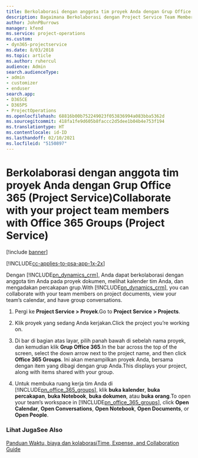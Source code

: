 ```yaml
---
title: Berkolaborasi dengan anggota tim proyek Anda dengan Grup Office 365
description: Bagaimana Berkolaborasi dengan Project Service Team Members melalui Grup Office 365
author: JohnPBurrows
manager: kfend
ms.service: project-operations
ms.custom:
- dyn365-projectservice
ms.date: 8/03/2018
ms.topic: article
ms.author: ruhercul
audience: Admin
search.audienceType:
- admin
- customizer
- enduser
search.app:
- D365CE
- D365PS
- ProjectOperations
ms.openlocfilehash: 68816b00b752249023f053836994a083bba5362d
ms.sourcegitcommit: 418fa1fe9d605b8faccc2d5dee1b04b4e753f194
ms.translationtype: HT
ms.contentlocale: id-ID
ms.lasthandoff: 02/10/2021
ms.locfileid: "5150897"
---
```

# <a name="collaborate-with-your-project-team-members-with-office-365-groups-project-service"></a><span data-ttu-id="10b3a-103">Berkolaborasi dengan anggota tim proyek Anda dengan Grup Office 365 (Project Service)</span><span class="sxs-lookup"><span data-stu-id="10b3a-103">Collaborate with your project team members with Office 365 Groups (Project Service)</span></span>

[!include [banner](../includes/psa-now-project-operations.md)]

[!INCLUDE[cc-applies-to-psa-app-1x-2x](../includes/cc-applies-to-psa-app-1x-2x.md)]

<span data-ttu-id="10b3a-104">Dengan [!INCLUDE[pn_dynamics_crm](../includes/pn-dynamics-crm.md)], Anda dapat berkolaborasi dengan anggota tim Anda pada proyek dokumen, melihat kalender tim Anda, dan mengadakan percakapan grup.</span><span class="sxs-lookup"><span data-stu-id="10b3a-104">With [!INCLUDE[pn_dynamics_crm](../includes/pn-dynamics-crm.md)], you can collaborate with your team members on project documents, view your team’s calendar, and have group conversations.</span></span>  
  
1. <span data-ttu-id="10b3a-105">Pergi ke **Project Service > Proyek**.</span><span class="sxs-lookup"><span data-stu-id="10b3a-105">Go to **Project Service > Projects**.</span></span>  
  
2. <span data-ttu-id="10b3a-106">Klik proyek yang sedang Anda kerjakan.</span><span class="sxs-lookup"><span data-stu-id="10b3a-106">Click the project you’re working on.</span></span>  
  
3. <span data-ttu-id="10b3a-107">Di bar di bagian atas layar, pilih panah bawah di sebelah nama proyek, dan kemudian klik **Grup Office 365**.</span><span class="sxs-lookup"><span data-stu-id="10b3a-107">In the bar across the top of the screen, select the down arrow next to the project name, and then click **Office 365 Groups**.</span></span> <span data-ttu-id="10b3a-108">Ini akan menampilkan proyek Anda, bersama dengan item yang dibagi dengan grup Anda.</span><span class="sxs-lookup"><span data-stu-id="10b3a-108">This displays your project, along with items shared with your group.</span></span>  
  
4. <span data-ttu-id="10b3a-109">Untuk membuka ruang kerja tim Anda di [!INCLUDE[pn_office_365_groups](../includes/pn-office-365-groups.md)], klik **buka kalender**, **buka percakapan**, **buka Notebook**, **buka dokumen**, atau **buka orang**.</span><span class="sxs-lookup"><span data-stu-id="10b3a-109">To open your team’s workspace in [!INCLUDE[pn_office_365_groups](../includes/pn-office-365-groups.md)], click **Open Calendar**, **Open Conversations**, **Open Notebook**, **Open Documents**, or **Open People**.</span></span>  
  
### <a name="see-also"></a><span data-ttu-id="10b3a-110">Lihat Juga</span><span class="sxs-lookup"><span data-stu-id="10b3a-110">See Also</span></span>  
 [<span data-ttu-id="10b3a-111">Panduan Waktu, biaya dan kolaborasi</span><span class="sxs-lookup"><span data-stu-id="10b3a-111">Time, Expense, and Collaboration Guide</span></span>](../psa/time-expense-collaboration-guide.md)
